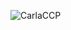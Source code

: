 


![CarlaCCP](https://i.pinimg.com/originals/83/13/f6/8313f67d2546e50652d4e31f74a1a789.png
)

<!--![Anurag's github stats](https://github-readme-stats.vercel.app/api?username=CarlaCCP&theme=dark&show_icons=true)
[![Top Langs](https://github-readme-stats.vercel.app/api/top-langs/?username=CarlaCCP&layout=compact)](https://github.com/anuraghazra/github-readme-stats)
-->
<!--
**CarlaCCP/CarlaCCP** is a ✨ _special_ ✨ repository because its `README.md` (this file) appears on your GitHub profile.

Here are some ideas to get you started:

- 🔭 I’m currently working on ...
- 🌱 I’m currently learning ...
- 👯 I’m looking to collaborate on ...
- 🤔 I’m looking for help with ...
- 💬 Ask me about ...
- 📫 How to reach me: ...
- 😄 Pronouns: ...
- ⚡ Fun fact: ...
-->
